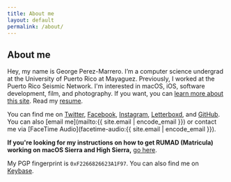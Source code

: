 ```yaml
---
title: About me
layout: default
permalink: /about/
---
```


## About me

Hey, my name is George Perez-Marrero. I’m a computer science undergrad at the University of Puerto Rico at Mayaguez. Previously, I worked at the Puerto Rico Seismic Network. I'm interested in macOS, iOS, software development, film, and photography. If you want, you can [learn more about this site](/site/). Read my [resume](/resume/).

You can find me on [Twitter](https://twitter.com/georgeperez/), [Facebook](https://facebook.com/georgeperezmarrero/), [Instagram](https://instagram.com/georgeperez/), [Letterboxd](https://letterboxd.com/georgeperez/), and [GitHub](https://github.com/georgeperez/). You can also [email me](mailto:{{ site.email | encode_email }}) or contact me via [FaceTime Audio](facetime-audio:{{ site.email | encode_email }}). 

**If you're looking for my instructions on how to get RUMAD (Matricula) working on macOS Sierra and High Sierra,** [go here](/matricula).

My PGP fingerprint is `0xF2266826623A1F97`. You can also find me on [Keybase](https://keybase.io/georgeperezm/).
